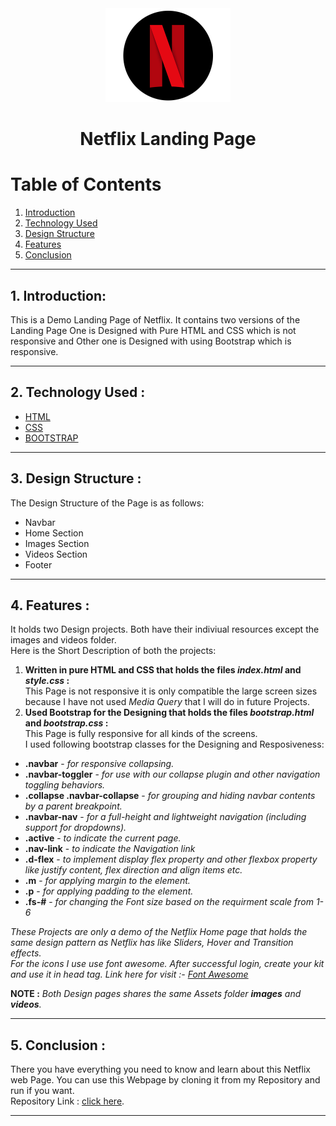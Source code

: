 
<div style="text-align:center;">
<img src="./images/favicon.png" style="width:200px;"/>
</div>

<!-- # Netflix Landing Page -->
<h1 style="text-align:center;">Netflix Landing Page</h1>

# Table of Contents

1. [Introduction](#1-introduction)
2. [Technology Used](#2-technology-used)
3. [Design Structure](#3-design-structure)
4. [Features](#4-features)
5. [Conclusion](#5-conclusion)

***

## 1. Introduction:
This is a Demo Landing Page of Netflix. It contains two versions of the Landing Page One is Designed with Pure HTML and CSS which is not responsive and Other one is Designed with using Bootstrap which is  responsive.

***

## 2. Technology Used :

- [HTML](https://www.w3schools.com/html/)
- [CSS](https://www.w3schools.com/css/)
- [BOOTSTRAP](https://getbootstrap.com/docs/5.0/getting-started/introduction/)

***
## 3. Design Structure :  
The Design Structure of the Page is as follows:  
- Navbar
- Home Section
- Images Section
- Videos Section
- Footer
***
## 4. Features :

It holds two Design projects. Both have their indiviual resources except the images and videos folder.  
Here is the Short Description of both the projects:  
1. **Written in pure HTML and CSS that holds the files *index.html* and *style.css* :**  
This Page is not responsive it is only compatible the large screen sizes because I have not used *Media Query* that I will do in future Projects.   
1. **Used Bootstrap for the Designing that holds the files *bootstrap.html* and *bootstrap.css* :**   
This Page is fully responsive for all kinds of the screens.  
I used following bootstrap classes for the Designing and Resposiveness:
- **.navbar** - *for responsive collapsing.*
- **.navbar-toggler** - *for use with our collapse plugin and other navigation toggling behaviors.*
- **.collapse .navbar-collapse** - *for grouping and hiding navbar contents by a parent breakpoint.*
- **.navbar-nav** - *for a full-height and lightweight navigation (including support for dropdowns).*
- **.active** - *to indicate the current page.*
- **.nav-link** - *to indicate the Navigation link*
- **.d-flex** - *to implement display flex property and other flexbox property like justify content, flex direction and align items etc.*
- **.m** - *for applying margin to the element.*
- **.p** - *for applying padding to the element.*
- **.fs-#** - *for changing the Font size based on the requirment scale from 1-6*

*These Projects are only a demo of the Netflix Home page that holds the same design pattern as Netflix has like Sliders, Hover and Transition effects.*  
*For the icons I use use font awesome. After successful login, create your kit and use it in head tag.  Link here for visit :- [Font Awesome](https://fontawesome.com/)*  

**NOTE :** *Both Design pages shares the same Assets folder **images** and **videos**.*
***

## 5. Conclusion :

There you have everything you need to know and learn about this Netflix web Page. You can use this Webpage by cloning it from my Repository and run if you want.  
Repository Link : [click here](https://github.com/shivangpatel83/Landing_page.git).  

***











